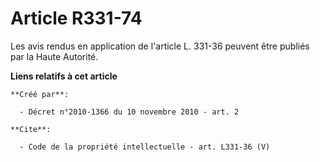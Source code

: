 # Article R331-74

Les avis rendus en application de l'article L. 331-36 peuvent être publiés par la Haute Autorité.

**Liens relatifs à cet article**

	**Créé par**:

	  - Décret n°2010-1366 du 10 novembre 2010 - art. 2

	**Cite**:

	  - Code de la propriété intellectuelle - art. L331-36 (V)

